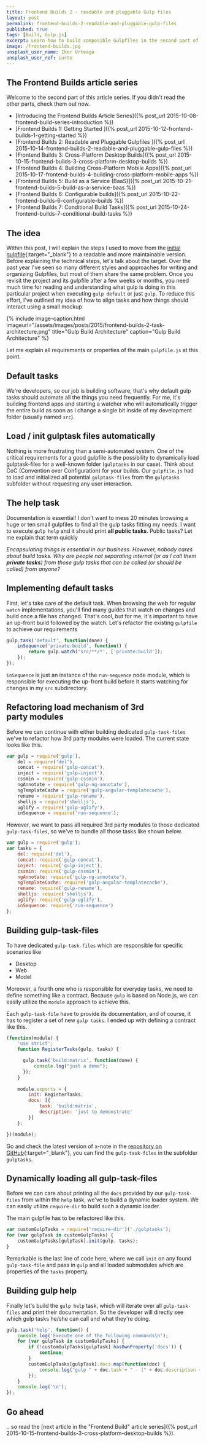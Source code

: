 ```yaml
---
title: Frontend Builds 2 - readable and pluggable Gulp files
layout: post
permalink: frontend-builds-2-readable-and-pluggable-gulp-files
published: true
tags: [Build, Gulp.js]
excerpt: Learn how to build composible Gulpfiles in the second part of the series on frontend builds
image: /frontend-builds.jpg
unsplash_user_name: Iker Urteaga
unsplash_user_ref: iurte
---
```


## The Frontend Builds article series

 Welcome to the second part of this article series. If you didn't read the other parts, check them out now.

- [Introducing the Frontend Builds Article Series]({% post_url 2015-10-08-frontend-build-series-introduction %})
- [Frontend Builds 1: Getting Started ]({% post_url 2015-10-12-frontend-builds-1-getting-started %})
- [Frontend Builds 2: Readable and Pluggable Gulpfiles  ]({% post_url 2015-10-14-frontend-builds-2-readable-and-pluggable-gulp-files %})
- [Frontend Builds 3: Cross-Platform Desktop Builds]({% post_url 2015-10-15-frontend-builds-3-cross-platform-desktop-builds %})
- [Frontend Builds 4: Building Cross-Platform Mobile Apps]({% post_url 2015-10-17-frontend-builds-4-building-cross-platform-mobile-apps %})
- [Frontend Builds 5: Build as a Service (BaaS)]({% post_url 2015-10-21-frontend-builds-5-build-as-a-service-baas %})
- [Frontend Builds 6: Configurable builds]({% post_url 2015-10-22-frontend-builds-6-configurable-builds %})
- [Frontend Builds 7: Conditional Build Tasks]({% post_url 2015-10-24-frontend-builds-7-conditional-build-tasks %})

## The idea

Within this post, I will explain the steps I used to move from the [initial gulpfile](https://github.com/ThorstenHans/x-note/blob/3969b13344ff5992786fc890893949265727c869/gulpfile.js){:target="_blank"} to a readable and more maintainable version. Before explaining the technical steps, let's talk about the target. Over the past year I've seen so many different styles and approaches for writing and organizing Gulpfiles, but most of them share the same problem. Once you revisit the project and its gulpfile after a few weeks or months, you need much time for reading and understanding what gulp is doing in this particular project when executing `gulp default` or just `gulp`. To reduce this effort, I've outlined my idea of how to align tasks and how things should interact using a small mockup

{% include image-caption.html imageurl="/assets/images/posts/2015/frontend-builds-2-task-architecture.png"
title="Gulp Build Architecture" caption="Gulp Build Architecture" %}

Let me explain all requirements or properties of the main `gulpfile.js` at this point.

## Default tasks

We're developers, so our job is building software, that's why default gulp tasks should automate all the things you need frequently. For me, it's building frontend apps and starting a watcher who will automatically trigger the entire build as soon as I change a single bit inside of my development folder (usually named `src`).

## Load / init gulptask files automatically

Nothing is more frustrating than a semi-automated system. One of the critical requirements for a good gulpfile is the possibility to dynamically load gulptask-files for a well-known folder (`gulptasks` in our case). Think about CoC (Convention over Configuration) for your builds. Our `gulpfile.js` had to load and initialized all potential `gulptask-files` from the `gulptasks` subfolder without requesting any user interaction.

## The help task

Documentation is essential! I don't want to mess 20 minutes browsing a huge or ten small gulpfiles to find all the gulp tasks fitting my needs. I want to execute `gulp help` and it should print **all public tasks**. Public tasks? Let me explain that term quickly

*Encapsulating things is essential in our business. However, nobody cares about build tasks. Why are people not separating internal (or as I call them ****private tasks****) from those gulp tasks that can be called (or should be called) from anyone?*

## Implementing default tasks

First, let's take care of the default task. When browsing the web for regular `watch` implementations, you'll find many guides that watch on changes and build once a file has changed. That's cool, but for me, it's important to have an up-front build followed by the watch. Let's refactor the existing `gulpfile` to achieve our requirements

```javascript
gulp.task('default', function(done) {
    inSequence('private:build', function() {
        return gulp.watch('src/**/*', ['private:build']);
    });
});

```

`inSequence` is just an instance of the `run-sequence` node module, which is responsible for executing the up-front build before it starts watching for changes in my `src` subdirectory.

## Refactoring load mechanism of 3rd party modules

Before we can continue with either building dedicated `gulp-task-files` we've to refactor how 3rd party modules were loaded. The current state looks like this.

```javascript
var gulp = require('gulp'),
    del = require('del'),
    concat = require('gulp-concat'),
    inject = require('gulp-inject'),
    cssmin = require('gulp-cssmin'),
    ngAnnotate = require('gulp-ng-annotate'),
    ngTemplateCache = require('gulp-angular-templatecache'),
    rename = require('gulp-rename'),
    shelljs = require('shelljs'),
    uglify = require('gulp-uglify'),
    inSequence = require('run-sequence');

```

However, we want to pass all required 3rd party modules to those dedicated `gulp-task-files`, so we've to bundle all those tasks like shown below.

```javascript
var gulp = require('gulp');
var tasks = {
    del: require('del'),
    concat: require('gulp-concat'),
    inject: require('gulp-inject'),
    cssmin: require('gulp-cssmin'),
    ngAnnotate: require('gulp-ng-annotate'),
    ngTemplateCache: require('gulp-angular-templatecache'),
    rename: require('gulp-rename'),
    shelljs: require('shelljs'),
    uglify: require('gulp-uglify'),
    inSequence: require('run-sequence')
};

```

## Building gulp-task-files

To have dedicated `gulp-task-files` which are responsible for specific scenarios like

- Desktop
- Web
- Model

Moreover, a fourth one who is responsible for everyday tasks, we need to define something like a contract. Because `gulp` is based on Node.js, we can easily utilize the `module` approach to achieve this.

Each `gulp-task-file` have to provide its documentation, and of course, it has to register a set of new `gulp tasks`. I ended up with defining a contract like this.

```javascript
(function(module) {
    'use strict';
    function RegisterTasks(gulp, tasks) {

      gulp.task('build:matrix', function(done) {
          console.log("just a demo");
      });
    }
  
    module.exports = {
        init: RegisterTasks,
        docs: [{
            task: 'build:matrix',
            description: 'just to demonstrate'
        }]
    };

})(module);

```

Go and check the latest version of x-note in the [repository on GitHub](https://github.com/thorstenhans/x-note){:target="_blank"}, you can find the `gulp-task-files` in the subfolder `gulptasks`.

## Dynamically loading all gulp-task-files

Before we can care about printing all the `docs` provided by our `gulp-task-files` from within the `help` task, we've to build a dynamic loader system. We can easily utilize `require-dir` to build such a dynamic loader.

The main gulpfile has to be refactored like this.

```javascript
var customGulpTasks = require('require-dir')('./gulptasks');
for (var gulpTask in customGulpTasks) {
    customGulpTasks[gulpTask].init(gulp, tasks);
}

```

Remarkable is the last line of code here, where we call `init` on any found `gulp-task-file` and pass in `gulp` and all loaded submodules which are properties of the `tasks` property.

## Building gulp help

Finally let's build the `gulp help` task, which will iterate over all `gulp-task-files` and print their documentation. So the developer will directly see which gulp tasks he/she can call and what they're doing.

```javascript
gulp.task('help', function() {
    console.log('Execute one of the following commands\n');
    for (var gulpTask in customGulpTasks) {
        if (!customGulpTasks[gulpTask].hasOwnProperty('docs')) {
            continue;
        }
        customGulpTasks[gulpTask].docs.map(function(doc) {
            console.log("gulp " + doc.task + " - (" + doc.description + ")");
        });
    }
    console.log('\n');
});

```

## Go ahead

.. so read the [next article in the "Frontend Build" article series]({% post_url 2015-10-15-frontend-builds-3-cross-platform-desktop-builds %}).
